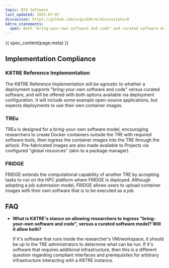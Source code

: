 ```yaml
---
topic: BYO Software
last_updated: 2025-07-07
discussion: https://github.com/orgs/k8tre/discussions/8
k8tre_statements:
  spec: Both "bring-your-own software and code" and curated software models may be supported.
---
```


{{ spec_content(page.meta) }}

## Implementation Compliance

### K8TRE Reference Implementation

The K8TRE Reference Implementation will be agnostic to whether a deployment supports "bring-your-own software and code" versus curated software, and will be offered with both options available via deployment configuration. It will include some example open-source applications, but expects deployments to use their own container images.

### TREu

TREu is designed for a bring-your-own software model, encouraging researchers to create Docker containers outside the TRE with required software tools, then ingress the container images into the TRE through the airlock. Pre-fabricated images are also made available to Projects via configured "global resources" (akin to a package manager).

### FRIDGE

FRIDGE extends the computational capability of another TRE by accepting tasks to run on the HPC platform where FRIDGE is deployed. Although adopting a job submission model, FRIDGE allows users to upload container images with their own software that is to be executed as a job.

## FAQ

- **What is K8TRE's stance on allowing researchers to ingress "bring-your-own software and code", versus a curated software model? Will it allow both?**

   If it's software that runs inside the researcher's VM/workspace, it should be up to the TRE administrators to determine what can be run. If it's software that requires additional infrastructure, then this is a different question regarding compliant interfaces and prerequisites for arbitrary infrastructure interacting with a K8TRE instance.
